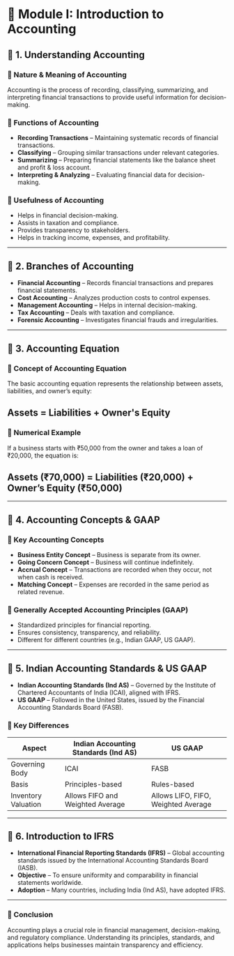 # 📘 Module I: Introduction to Accounting  

## 📌 1. Understanding Accounting  
### 🔹 Nature & Meaning of Accounting  
Accounting is the process of recording, classifying, summarizing, and interpreting financial transactions to provide useful information for decision-making.  
                            
### 🔹 Functions of Accounting  
- **Recording Transactions** – Maintaining systematic records of financial transactions.  
- **Classifying** – Grouping similar transactions under relevant categories.  
- **Summarizing** – Preparing financial statements like the balance sheet and profit & loss account.  
- **Interpreting & Analyzing** – Evaluating financial data for decision-making.  

### 🔹 Usefulness of Accounting  
- Helps in financial decision-making.  
- Assists in taxation and compliance.  
- Provides transparency to stakeholders.  
- Helps in tracking income, expenses, and profitability.  

---

## 📌 2. Branches of Accounting  
- **Financial Accounting** – Records financial transactions and prepares financial statements.  
- **Cost Accounting** – Analyzes production costs to control expenses.  
- **Management Accounting** – Helps in internal decision-making.  
- **Tax Accounting** – Deals with taxation and compliance.  
- **Forensic Accounting** – Investigates financial frauds and irregularities.  

---

## 📌 3. Accounting Equation  
### 🔹 Concept of Accounting Equation  
The basic accounting equation represents the relationship between assets, liabilities, and owner’s equity:  

## Assets = Liabilities + Owner's Equity

### 🔹 Numerical Example  
If a business starts with ₹50,000 from the owner and takes a loan of ₹20,000, the equation is:  

## Assets (₹70,000) = Liabilities (₹20,000) + Owner’s Equity (₹50,000)


---

## 📌 4. Accounting Concepts & GAAP  
### 🔹 Key Accounting Concepts  
- **Business Entity Concept** – Business is separate from its owner.  
- **Going Concern Concept** – Business will continue indefinitely.  
- **Accrual Concept** – Transactions are recorded when they occur, not when cash is received.  
- **Matching Concept** – Expenses are recorded in the same period as related revenue.  

### 🔹 Generally Accepted Accounting Principles (GAAP)  
- Standardized principles for financial reporting.  
- Ensures consistency, transparency, and reliability.  
- Different for different countries (e.g., Indian GAAP, US GAAP).  

---

## 📌 5. Indian Accounting Standards & US GAAP  
- **Indian Accounting Standards (Ind AS)** – Governed by the Institute of Chartered Accountants of India (ICAI), aligned with IFRS.  
- **US GAAP** – Followed in the United States, issued by the Financial Accounting Standards Board (FASB).  

### 🔹 Key Differences  
| Aspect         | Indian Accounting Standards (Ind AS) | US GAAP |
|--------------|--------------------------------|--------|
| Governing Body | ICAI | FASB |
| Basis | Principles-based | Rules-based |
| Inventory Valuation | Allows FIFO and Weighted Average | Allows LIFO, FIFO, Weighted Average |

---

## 📌 6. Introduction to IFRS  
- **International Financial Reporting Standards (IFRS)** – Global accounting standards issued by the International Accounting Standards Board (IASB).  
- **Objective** – To ensure uniformity and comparability in financial statements worldwide.  
- **Adoption** – Many countries, including India (Ind AS), have adopted IFRS.  

---

### 📌 Conclusion  
Accounting plays a crucial role in financial management, decision-making, and regulatory compliance. Understanding its principles, standards, and applications helps businesses maintain transparency and efficiency.

